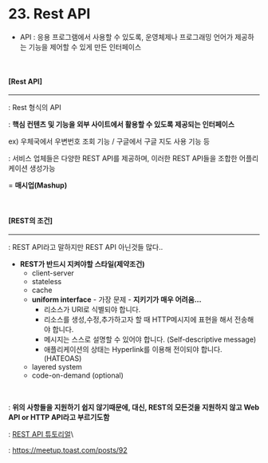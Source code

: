 # 23. Rest API

- API : 응용 프로그램에서 사용할 수 있도록, 운영체제나 프로그래밍 언어가 제공하는 기능을 제어할 수 있게 만든 인터페이스

<br>

#### [Rest API]

----

: Rest 형식의 API

: **핵심 컨텐츠 및 기능을 외부 사이트에서 활용할 수 있도록 제공되는 인터페이스**

ex) 우체국에서 우변번호 조회 기능 / 구글에서 구글 지도 사용 기능 등

: 서비스 업체들은 다양한 REST API를 제공하며, 이러한 REST API들을 조합한 어플리케이션 생성가능

= **매시업(Mashup)**

<br>

#### [REST의 조건]

----

: REST API라고 말하지만 REST API 아닌것들 많다..

- **REST가 반드시 지켜야할 스타일(제약조건)**
  - client-server
  - stateless
  - cache
  - **uniform interface** - 가장 문제 - **지키기가 매우 어려움...**
    - 리소스가 URI로 식별되야 합니다.
    - 리소스를 생성,수정,추가하고자 할 때 HTTP메시지에 표현을 해서 전송해야 합니다.
    - 메시지는 스스로 설명할 수 있어야 합니다. (Self-descriptive message)
    - 애플리케이션의 상태는 Hyperlink를 이용해 전이되야 합니다.(HATEOAS)
  - layered system
  - code-on-demand (optional)

<br>

: **위의 사항들을 지원하기 쉽지 않기때문에, 대신, REST의 모든것을 지원하지 않고 Web API or HTTP API라고 부르기도함**

: [REST API 튜토리얼](https://www.restapitutorial.com/)\

: https://meetup.toast.com/posts/92

